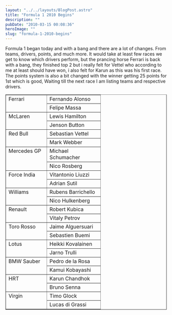 ```yaml
---
layout: "../../layouts/BlogPost.astro"
title: "Formula 1 2010 Begins"
description: ""
pubDate: "2010-03-15 00:08:36"
heroImage: ""
slug: "formula-1-2010-begins"
---
```


Formula 1 began today and with a bang and there are a lot of changes. From teams, drivers, points, and much more. It would take at least few races we get to know which drivers perform, but the prancing horse Ferrari is back with a bang, they finished top 2 but i really felt for Vettel who according to me at least should have won, i also felt for Karun as this was his first race. The points system is also a bit changed with the winner getting 25 points for 1st which is good, Waiting till the next race I am listing teams and respective drivers.
<table border="1" cellspacing="0" cellpadding="0">
<tbody>
<tr>
<td rowspan="2" width="111" valign="top">Ferrari</td>
<td width="151" valign="top">Fernando Alonso</td>
</tr>
<tr>
<td width="151" valign="top">Felipe Massa</td>
</tr>
<tr>
<td rowspan="2" width="111" valign="top">McLaren</td>
<td width="151" valign="top">Lewis Hamilton</td>
</tr>
<tr>
<td width="151" valign="top">Jenson Button</td>
</tr>
<tr>
<td rowspan="2" width="111" valign="top">Red Bull</td>
<td width="151" valign="top">Sebastian Vettel</td>
</tr>
<tr>
<td width="151" valign="top">Mark Webber</td>
</tr>
<tr>
<td rowspan="2" width="111" valign="top">Mercedes GP</td>
<td width="151" valign="top">Michael Schumacher</td>
</tr>
<tr>
<td width="151" valign="top">Nico Rosberg</td>
</tr>
<tr>
<td rowspan="2" width="111" valign="top">Force India</td>
<td width="151" valign="top">Vitantonio Liuzzi</td>
</tr>
<tr>
<td width="151" valign="top">Adrian Sutil</td>
</tr>
<tr>
<td rowspan="2" width="111" valign="top">Williams</td>
<td width="151" valign="top">Rubens Barrichello</td>
</tr>
<tr>
<td width="151" valign="top">Nico Hulkenberg</td>
</tr>
<tr>
<td rowspan="2" width="111" valign="top">Renault</td>
<td width="151" valign="top">Robert Kubica</td>
</tr>
<tr>
<td width="151" valign="top">Vitaly Petrov</td>
</tr>
<tr>
<td rowspan="2" width="111" valign="top">Toro Rosso</td>
<td width="151" valign="top">Jaime Alguersuari</td>
</tr>
<tr>
<td width="151" valign="top">Sebastien Buemi</td>
</tr>
<tr>
<td rowspan="2" width="111" valign="top">Lotus</td>
<td width="151" valign="top">Heikki Kovalainen</td>
</tr>
<tr>
<td width="151" valign="top">Jarno Trulli</td>
</tr>
<tr>
<td rowspan="2" width="111" valign="top">BMW Sauber</td>
<td width="151" valign="top">Pedro de la Rosa</td>
</tr>
<tr>
<td width="151" valign="top">Kamui Kobayashi</td>
</tr>
<tr>
<td rowspan="2" width="111" valign="top">HRT</td>
<td width="151" valign="top">Karun Chandhok</td>
</tr>
<tr>
<td width="151" valign="top">Bruno Senna</td>
</tr>
<tr>
<td rowspan="2" width="111" valign="top">Virgin</td>
<td width="151" valign="top">Timo Glock</td>
</tr>
<tr>
<td width="151" valign="top">Lucas di Grassi</td>
</tr>
</tbody>
</table>
